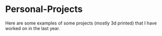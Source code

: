 # Personal-Projects

Here are some examples of some projects (mostly 3d printed) that I have worked on in the last year. 
